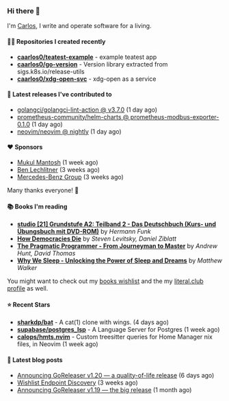 ### Hi there 👋

I'm [Carlos](https://caarlos0.dev), I write and operate software for a living.

#### 👨‍💻 Repositories I created recently
- **[caarlos0/teatest-example](https://github.com/caarlos0/teatest-example)** - example teatest app
- **[caarlos0/go-version](https://github.com/caarlos0/go-version)** - Version library extracted from sigs.k8s.io/release-utils
- **[caarlos0/xdg-open-svc](https://github.com/caarlos0/xdg-open-svc)** - xdg-open as a service

#### 🚀 Latest releases I've contributed to


- [golangci/golangci-lint-action @ v3.7.0](https://github.com/golangci/golangci-lint-action/releases/tag/v3.7.0) (1 day ago)
- [prometheus-community/helm-charts @ prometheus-modbus-exporter-0.1.0](https://github.com/prometheus-community/helm-charts/releases/tag/prometheus-modbus-exporter-0.1.0) (1 day ago)
- [neovim/neovim @ nightly](https://github.com/neovim/neovim/releases/tag/nightly) (1 day ago)

#### ❤️ Sponsors
- [Mukul Mantosh](https://github.com/mukulmantosh) (1 week ago)
- [Ben Lechlitner](https://github.com/asphaltbuffet) (3 weeks ago)
- [Mercedes-Benz Group](https://github.com/mercedes-benz) (3 weeks ago)

Many thanks everyone! 🙏

#### 📚 Books I'm reading
- **[studio [21] Grundstufe A2: Teilband 2 - Das Deutschbuch (Kurs- und Übungsbuch mit DVD-ROM)](https://literal.club/caarlos0/book/hermann-funk-studio-21-grundstufe-a2-teilband-2-das-deutschbuch-kurs-und-ubungsbuch-mit-dvd-rom-9zuoy)** by _Hermann Funk_
- **[How Democracies Die](https://literal.club/caarlos0/book/how-democracies-die-5395k)** by _Steven Levitsky, Daniel Ziblatt_
- **[The Pragmatic Programmer - From Journeyman to Master](https://literal.club/caarlos0/book/andrew-hunt-david-thomas-the-pragmatic-programmer-7eoqj)** by _Andrew Hunt, David Thomas_
- **[Why We Sleep - Unlocking the Power of Sleep and Dreams](https://literal.club/caarlos0/book/why-we-sleep-nq5c9)** by _Matthew Walker_

You might want to check out my [books
wishlist](https://www.amazon.com.br/hz/wishlist/ls/EB8P7VS717SV) and the my
[literal.club profile](https://literal.club/caarlos0) as well.

#### ⭐ Recent Stars
- **[sharkdp/bat](https://github.com/sharkdp/bat)** - A cat(1) clone with wings. (4 days ago)
- **[supabase/postgres_lsp](https://github.com/supabase/postgres_lsp)** - A Language Server for Postgres (1 week ago)
- **[calops/hmts.nvim](https://github.com/calops/hmts.nvim)** - Custom treesitter queries for Home Manager nix files, in Neovim (1 week ago)

#### 📄 Latest blog posts
- [Announcing GoReleaser v1.20 — a quality-of-life release](https://carlosbecker.com/posts/goreleaser-v1.20/) (6 days ago)
- [Wishlist Endpoint Discovery](https://carlosbecker.com/posts/wishlist-sd/) (3 weeks ago)
- [Announcing GoReleaser v1.19 — the big release](https://carlosbecker.com/posts/goreleaser-v1.19/) (1 month ago)
